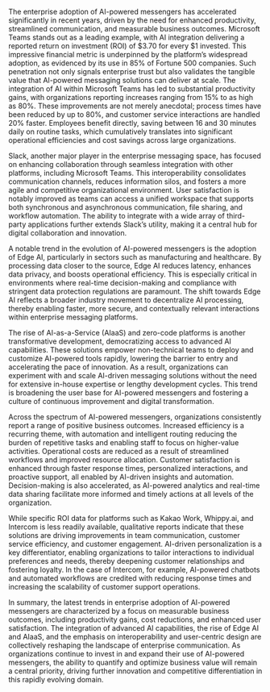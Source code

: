 The enterprise adoption of AI-powered messengers has accelerated significantly in recent years, driven by the need for enhanced productivity, streamlined communication, and measurable business outcomes. Microsoft Teams stands out as a leading example, with AI integration delivering a reported return on investment (ROI) of $3.70 for every $1 invested. This impressive financial metric is underpinned by the platform’s widespread adoption, as evidenced by its use in 85% of Fortune 500 companies. Such penetration not only signals enterprise trust but also validates the tangible value that AI-powered messaging solutions can deliver at scale. The integration of AI within Microsoft Teams has led to substantial productivity gains, with organizations reporting increases ranging from 15% to as high as 80%. These improvements are not merely anecdotal; process times have been reduced by up to 80%, and customer service interactions are handled 20% faster. Employees benefit directly, saving between 16 and 30 minutes daily on routine tasks, which cumulatively translates into significant operational efficiencies and cost savings across large organizations.

Slack, another major player in the enterprise messaging space, has focused on enhancing collaboration through seamless integration with other platforms, including Microsoft Teams. This interoperability consolidates communication channels, reduces information silos, and fosters a more agile and competitive organizational environment. User satisfaction is notably improved as teams can access a unified workspace that supports both synchronous and asynchronous communication, file sharing, and workflow automation. The ability to integrate with a wide array of third-party applications further extends Slack’s utility, making it a central hub for digital collaboration and innovation.

A notable trend in the evolution of AI-powered messengers is the adoption of Edge AI, particularly in sectors such as manufacturing and healthcare. By processing data closer to the source, Edge AI reduces latency, enhances data privacy, and boosts operational efficiency. This is especially critical in environments where real-time decision-making and compliance with stringent data protection regulations are paramount. The shift towards Edge AI reflects a broader industry movement to decentralize AI processing, thereby enabling faster, more secure, and contextually relevant interactions within enterprise messaging platforms.

The rise of AI-as-a-Service (AIaaS) and zero-code platforms is another transformative development, democratizing access to advanced AI capabilities. These solutions empower non-technical teams to deploy and customize AI-powered tools rapidly, lowering the barrier to entry and accelerating the pace of innovation. As a result, organizations can experiment with and scale AI-driven messaging solutions without the need for extensive in-house expertise or lengthy development cycles. This trend is broadening the user base for AI-powered messengers and fostering a culture of continuous improvement and digital transformation.

Across the spectrum of AI-powered messengers, organizations consistently report a range of positive business outcomes. Increased efficiency is a recurring theme, with automation and intelligent routing reducing the burden of repetitive tasks and enabling staff to focus on higher-value activities. Operational costs are reduced as a result of streamlined workflows and improved resource allocation. Customer satisfaction is enhanced through faster response times, personalized interactions, and proactive support, all enabled by AI-driven insights and automation. Decision-making is also accelerated, as AI-powered analytics and real-time data sharing facilitate more informed and timely actions at all levels of the organization.

While specific ROI data for platforms such as Kakao Work, Whippy.ai, and Intercom is less readily available, qualitative reports indicate that these solutions are driving improvements in team communication, customer service efficiency, and customer engagement. AI-driven personalization is a key differentiator, enabling organizations to tailor interactions to individual preferences and needs, thereby deepening customer relationships and fostering loyalty. In the case of Intercom, for example, AI-powered chatbots and automated workflows are credited with reducing response times and increasing the scalability of customer support operations.

In summary, the latest trends in enterprise adoption of AI-powered messengers are characterized by a focus on measurable business outcomes, including productivity gains, cost reductions, and enhanced user satisfaction. The integration of advanced AI capabilities, the rise of Edge AI and AIaaS, and the emphasis on interoperability and user-centric design are collectively reshaping the landscape of enterprise communication. As organizations continue to invest in and expand their use of AI-powered messengers, the ability to quantify and optimize business value will remain a central priority, driving further innovation and competitive differentiation in this rapidly evolving domain.